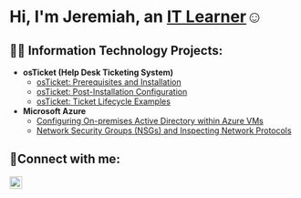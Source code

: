 <h1>Hi, I'm Jeremiah, an <a href="www.linkedin.com/in/jeremiahmarion">IT Learner</a>☺</h1>

<h2>👨‍💻 Information Technology Projects:</h2>

- <b>osTicket (Help Desk Ticketing System)</b>
  - [osTicket: Prerequisites and Installation](https://github.com/xerriis/osticket-prereqs)
  - [osTicket: Post-Installation Configuration](https://github.com/xerriis/post-install-config)
  - [osTicket: Ticket Lifecycle Examples](https://github.com/xerriis/ticket-lifecycle)
- <b>Microsoft Azure</b>
  - [Configuring On-premises Active Directory within Azure VMs](https://github.com/xerriis/configure-ad)
  - [Network Security Groups (NSGs) and Inspecting Network Protocols](https://github.com/xerriis/azure-network-protocols)

<h2>🤳Connect with me:</h2>


[<img align="left" alt="Josh | LinkedIn" width="22px" src="https://cdn.jsdelivr.net/npm/simple-icons@v3/icons/linkedin.svg" />][linkedin]




[linkedin]:www.linkedin.com/in/jeremiahmarion
